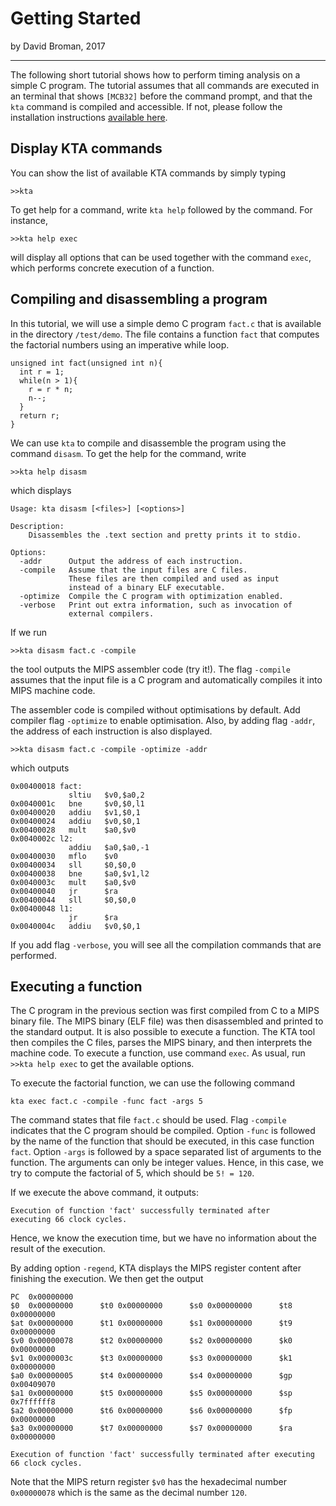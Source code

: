 
# Getting Started
by David Broman, 2017
***

The following short tutorial shows how to perform timing analysis on a simple C program. The tutorial assumes that all commands are executed in an terminal that shows `[MCB32]` before the command prompt, and that the `kta` command is compiled and accessible. If not, please follow the installation instructions [available here](../README.md).

## Display KTA commands

You can show the list of available KTA commands by simply typing 

	>>kta
	
To get help for a command, write `kta help` followed by the command. For instance,

	>>kta help exec
	
will display all options that can be used together with the command `exec`, which performs concrete execution of a function.


## Compiling and disassembling a program
In this tutorial, we will use a simple demo C program `fact.c` that is available in the directory `/test/demo`. The file contains a function `fact` that computes the factorial numbers using an imperative while loop. 

	unsigned int fact(unsigned int n){
	  int r = 1;
	  while(n > 1){
	    r = r * n;
	    n--;
	  }
	  return r;
	}	

We can use `kta` to compile and disassemble the program using the command `disasm`. To get the help for the command, write 

	>>kta help disasm
	
which displays


	Usage: kta disasm [<files>] [<options>]

	Description:
	  	Disassembles the .text section and pretty prints it to stdio.

	Options: 
	  -addr      Output the address of each instruction. 
	  -compile   Assume that the input files are C files. 
	  			 These files are then compiled and used as input 
	  			 instead of a binary ELF executable. 
	  -optimize  Compile the C program with optimization enabled. 
	  -verbose   Print out extra information, such as invocation of
	  	 		 external compilers. 

If we run

	>>kta disasm fact.c -compile 
	
the tool outputs the MIPS assembler code (try it!). The flag `-compile` assumes that the input file is a C program and automatically compiles it into MIPS machine code.

The assembler code is compiled without optimisations by default. Add compiler flag `-optimize` to enable optimisation. Also, by adding flag `-addr`, the address of each instruction is also displayed.

	>>kta disasm fact.c -compile -optimize -addr
	
which outputs
	
	0x00400018 fact:
	             sltiu   $v0,$a0,2
	0x0040001c   bne     $v0,$0,l1
	0x00400020   addiu   $v1,$0,1
	0x00400024   addiu   $v0,$0,1
	0x00400028   mult    $a0,$v0
	0x0040002c l2:
	             addiu   $a0,$a0,-1
	0x00400030   mflo    $v0
	0x00400034   sll     $0,$0,0
	0x00400038   bne     $a0,$v1,l2
	0x0040003c   mult    $a0,$v0
	0x00400040   jr      $ra
	0x00400044   sll     $0,$0,0
	0x00400048 l1:
	             jr      $ra
	0x0040004c   addiu   $v0,$0,1
	
If you add flag `-verbose`, you will see all the compilation commands that are performed.

## Executing a function

The C program in the previous section was first compiled from C to a MIPS binary file. The MIPS binary (ELF file) was then disassembled and printed to the standard output. It is also possible to execute a function. The KTA tool then compiles the C files, parses the MIPS binary, and then interprets the machine code. To execute a function, use command `exec`. As usual, run `>>kta help exec` to get the available options.

To execute the factorial function, we can use the following command

	kta exec fact.c -compile -func fact -args 5

The command states that file `fact.c` should be used. Flag `-compile` indicates that the C program should be compiled. Option `-func` is followed by the name of the function that should be executed, in this case function `fact`. Option `-args` is followed by a space separated list of arguments to the function. The arguments can only be integer values. Hence, in this case, we try to compute the factorial of 5, which should be `5! = 120`.  

If we execute the above command, it outputs:

	Execution of function 'fact' successfully terminated after
	executing 66 clock cycles.

Hence, we know the execution time, but we have no information about the result of the execution. 

By adding option `-regend`, KTA displays the MIPS register content after finishing the execution. We then get the output

	PC  0x00000000 
	$0  0x00000000      $t0 0x00000000      $s0 0x00000000      $t8 0x00000000      
	$at 0x00000000      $t1 0x00000000      $s1 0x00000000      $t9 0x00000000      
	$v0 0x00000078      $t2 0x00000000      $s2 0x00000000      $k0 0x00000000      
	$v1 0x0000003c      $t3 0x00000000      $s3 0x00000000      $k1 0x00000000      
	$a0 0x00000005      $t4 0x00000000      $s4 0x00000000      $gp 0x00409070      
	$a1 0x00000000      $t5 0x00000000      $s5 0x00000000      $sp 0x7ffffff8      
	$a2 0x00000000      $t6 0x00000000      $s6 0x00000000      $fp 0x00000000      
	$a3 0x00000000      $t7 0x00000000      $s7 0x00000000      $ra 0x00000000      

	Execution of function 'fact' successfully terminated after executing 66 clock cycles.

Note that the MIPS return register `$v0` has the hexadecimal number `0x00000078` which is the same as the decimal number `120`. 






